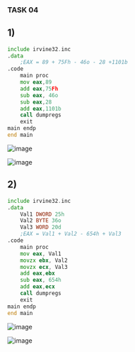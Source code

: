 ### TASK 04
## 1)
``` asm
include irvine32.inc
.data
	;EAX = 89 + 75Fh - 46o - 28 +1101b
.code
	main proc
	mov eax,89
	add eax,75Fh
	sub eax, 46o
	sub eax,28
	add eax,1101b
	call dumpregs
	exit
main endp
end main 
```
![image](https://github.com/user-attachments/assets/10251e88-c67e-4bf1-9688-b8e4917145f6)

![image](https://github.com/user-attachments/assets/82fc751d-7620-4fa1-89a4-f54ef6ded0fa)

## 2)
``` asm
include irvine32.inc
.data
	Val1 DWORD 25h
	Val2 BYTE 36o
	Val3 WORD 20d
	;EAX = Val1 + Val2 - 654h + Val3
.code
	main proc
	mov eax, Val1
	movzx ebx, Val2
	movzx ecx, Val3
	add eax,ebx
	sub eax, 654h
	add eax,ecx
	call dumpregs
	exit
main endp
end main 
```
![image](https://github.com/user-attachments/assets/8df78691-a51a-4f83-b387-0ff9d1667a0f)

![image](https://github.com/user-attachments/assets/09a2c9e3-5296-4e49-9d18-9a4c377d5767)


